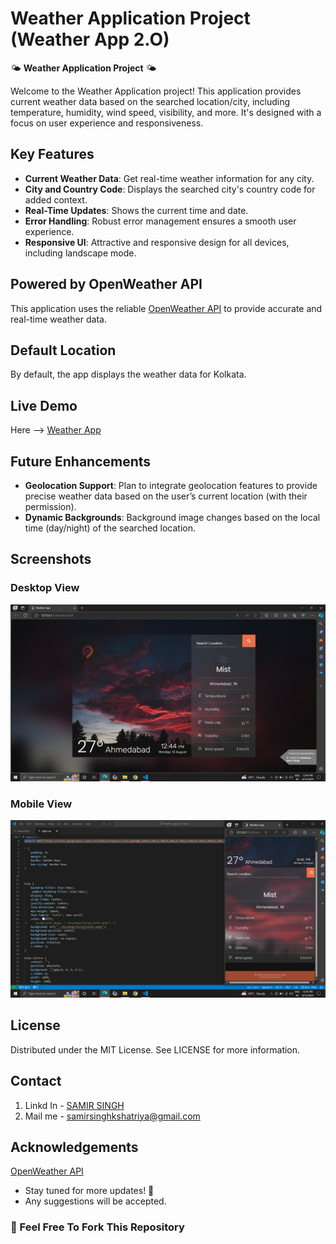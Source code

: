 # Weather Application Project (Weather App 2.O)

🌤️ **Weather Application Project** 🌤️

Welcome to the Weather Application project! This application provides current weather data based on the searched location/city, including temperature, humidity, wind speed, visibility, and more. It's designed with a focus on user experience and responsiveness.

## Key Features

- **Current Weather Data**: Get real-time weather information for any city.
- **City and Country Code**: Displays the searched city's country code for added context.
- **Real-Time Updates**: Shows the current time and date.
- **Error Handling**: Robust error management ensures a smooth user experience.
- **Responsive UI**: Attractive and responsive design for all devices, including landscape mode.

## Powered by OpenWeather API

This application uses the reliable [OpenWeather API](https://openweathermap.org/api) to provide accurate and real-time weather data.

## Default Location

By default, the app displays the weather data for Kolkata.

## Live Demo 
Here --> [Weather App](https://samirsinghkshatriya.github.io/WeatherLiveAPI/)

## Future Enhancements

- **Geolocation Support**: Plan to integrate geolocation features to provide precise weather data based on the user’s current location (with their permission).
- **Dynamic Backgrounds**: Background image changes based on the local time (day/night) of the searched location.


## Screenshots

### Desktop View
<img src="./screenshots/screenshot 1.png" alt="Screenshot 1" width="800">

### Mobile View
<img src="./screenshots/screenshot 2.png" alt="Screenshot 2" width="800">

<!-- ![Screenshot 1](screenshots/screenshot1.png)
![Screenshot 2](screenshots/screenshot2.png)
![WP](https://github.com/Suvadip-sana/new_weather_app/assets/78638404/a4248a02-95b2-4438-b6bd-9994f9bee9d1)
![WPP](https://github.com/Suvadip-sana/new_weather_app/assets/78638404/302321d1-144a-494c-99fa-9fe9ab0d326f) -->


## License
Distributed under the MIT License. See LICENSE for more information.

## Contact
1. Linkd In - [SAMIR SINGH](https://www.linkedin.com/in/kshatriya-samir-singh)
2. Mail me - samirsinghkshatriya@gmail.com

## Acknowledgements
[OpenWeather API](https://openweathermap.org/api)


- Stay tuned for more updates! 🚀
- Any suggestions will be accepted.

### 🚀 Feel Free To Fork This Repository
